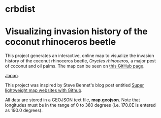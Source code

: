 # crbdist
# Visualizing invasion history of the coconut rhinoceros beetle

This project generates an interactive, online map to visualize the invasion history of the coconut rhinoceros beetle, *Oryctes rhinoceros*, a major pest of coconut and oil palms. The map can be seen on [this GitHub page](http://aubreymoore.github.io/crbdist/mymap.html).

[Japan](http://aubreymoore.github.io/crbdist/Japan/Oshiro1980.html).

This project was inspired by Steve Bennet's blog post entitled [Super lightweight map websites with Github](https://stevebennett.me/2014/02/13/super-lightweight-map-websites/).

All data are stored in a GEOJSON text file, **map.geojson**. Note that longitudes must be in the range of 0 to 360 degrees (i.e. 170.0E is entered as 190.0 degrees).
